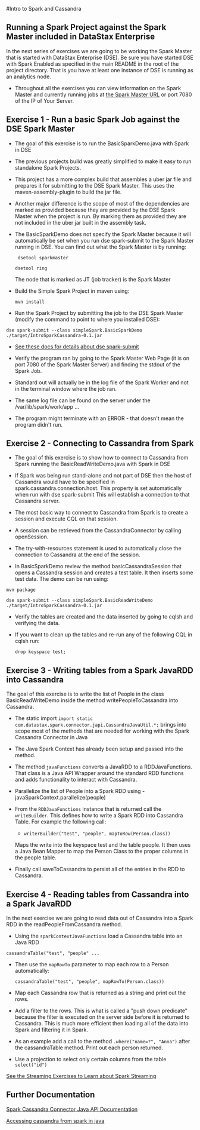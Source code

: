 #Intro to Spark and Cassandra

## Running a Spark Project against the Spark Master included in DataStax Enterprise

In the next series of exercises we are going to be working the Spark Master that is started with DataStax Enterprise (DSE).  Be sure you have started DSE with Spark Enabled as specified in the main README in the root of the project directory.  That is you have at least one instance of DSE is running as an analytics node.

* Throughout all the exercises you can view information on the Spark Master and currently running jobs at [the Spark Master URL](http://localhost:7080/) or port 7080 of the IP of Your Server.

## Exercise 1 - Run a basic Spark Job against the DSE Spark Master

  * The goal of this exercise is to run the BasicSparkDemo.java with Spark in DSE
  * The previous projects build was greatly simplified to make it easy to run standalone Spark Projects.
  * This project has a more complex build that assembles a uber jar file and prepares it for submitting to the DSE Spark Master.  This uses the maven-assembly-plugin to build the jar file.
  * Another major difference is the scope of most of the dependencies are marked as provided because they are provided by the DSE Spark Master when the project is run.  By marking them as provided they are not included in the uber jar built in the assembly task.
  * The BasicSparkDemo does not specify the Spark Master because it will automatically be set when you run dse spark-submit to the Spark Master running in DSE.  You can find out what the Spark Master is by running:

    ` dsetool sparkmaster`

     `dsetool ring`

     The node that is marked as JT (job tracker) is the Spark Master

  * Build the Simple Spark Project in maven using:

    `mvn install`

  * Run the Spark Project by submitting the job to the DSE Spark Master (modify the command to point to where you installed DSE):

  `dse spark-submit --class simpleSpark.BasicSparkDemo ./target/IntroSparkCassandra-0.1.jar`

  * [See these docs for details about dse spark-submit](http://docs.datastax.com/en/datastax_enterprise/4.7/datastax_enterprise/spark/sparkStart.html)

  * Verify the program ran by going to the Spark Master Web Page (it is on port 7080 of the Spark Master Server) and finding the stdout of the Spark Job.
  * Standard out will actually be in the log file of the Spark Worker and not in the terminal window where the job ran.
  * The same log file can be found on the server under the /var/lib/spark/work/app ...
  * The program might terminate with an ERROR - that doesn't mean the program didn't run.

## Exercise 2 - Connecting to Cassandra from Spark

* The goal of this exercise is to show how to connect to Cassandra from Spark running the BasicReadWriteDemo.java with Spark in DSE
* If Spark was being run stand-alone and not part of DSE then the host of Cassandra would have to be  specified in spark.cassandra.connection.host.  This property is set automatically when run with dse spark-submit This will establish a connection to that Cassandra server.
* The most basic way to connect to Cassandra from Spark is to create a session and execute CQL on that session.
* A session can be retrieved from the CassandraConnector by calling openSession.
* The try-with-resources statement is used to automatically close the connection to Cassandra at the end of the session.

* In BasicSparkDemo review the method basicCassandraSession that opens a Cassandra session and creates a test table.  It then inserts some test data.  The demo can be run using:  

```
mvn package

dse spark-submit --class simpleSpark.BasicReadWriteDemo ./target/IntroSparkCassandra-0.1.jar
```

* Verify the tables are created and the data inserted by going to cqlsh and verifying the data.
* If you want to clean up the tables and re-run any of the following CQL in cqlsh run:

  `drop keyspace test;`

## Exercise 3 - Writing tables from a Spark JavaRDD into Cassandra

The goal of this exercise is to write the list of People in the class BasicReadWriteDemo inside the method writePeopleToCassandra into Cassandra.

* The static import `import static com.datastax.spark.connector.japi.CassandraJavaUtil.*;` brings into scope most of the methods that are needed for working with the Spark Cassandra Connector in Java
* The Java Spark Context has already been setup and passed into the method.
* The method `javaFunctions` converts a JavaRDD to a RDDJavaFunctions.  That class is a Java API Wrapper around the standard RDD functions and adds functionality to interact with Cassandra.
* Parallelize the list of People into a Spark RDD using - javaSparkContext.parallelize(people)
* From the `RDDJavaFunctions` instance that is returned call the `writeBuilder`.  This defines how to write a Spark RDD into Cassandra Table.  For example the following call:
  * `writerBuilder("test", "people", mapToRow(Person.class))`

  Maps the write into the keyspace test and the table people.  It then uses a Java Bean Mapper to map the Person Class to the proper columns in the people table.
  
* Finally call saveToCassandra to persist all of the entries in the RDD to Cassandra.



## Exercise 4 - Reading tables from Cassandra into a Spark JavaRDD

In the next exercise we are going to read data out of Cassandra into a Spark RDD in the readPeopleFromCassandra method.  

*  Using the `sparkContextJavaFunctions` load a Cassandra table into an Java RDD

  `cassandraTable("test", "people" ...  `

* Then use the `mapRowTo` parameter to map each row to a Person automatically:

  `cassandraTable("test", "people", mapRowTo(Person.class))`

*  Map each Cassandra row that is returned as a string and print out the rows.

* Add a filter to the rows.  This is what is called a "push down predicate" because the filter is executed on the server side before it is returned to Cassandra.  This is much more efficient then loading all of the data into Spark and filtering it in Spark.

* As an example add a call to the method  `.where("name=?", "Anna")` after the cassandraTable method.  Print out each person returned.

* Use a projection to select only certain columns from the table `select("id")`


[See the Streaming Exercises to Learn about Spark Streaming](STREAMING_EXERCISES.md)

## Further Documentation

[Spark Cassandra Connector Java API Documentation](https://github.com/datastax/spark-cassandra-connector/blob/master/doc/7_java_api.md)

[Accessing cassandra from spark in java](http://www.datastax.com/dev/blog/accessing-cassandra-from-spark-in-java)
